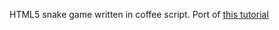 HTML5 snake game written in coffee script. Port of [this tutorial](http://thecodeplayer.com/walkthrough/html5-game-tutorial-make-a-snake-game-using-html5-canvas-jquery)